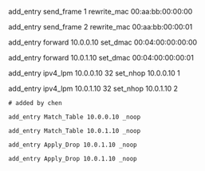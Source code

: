 add_entry send_frame 1 rewrite_mac 00:aa:bb:00:00:00

add_entry send_frame 2 rewrite_mac 00:aa:bb:00:00:01

add_entry forward 10.0.0.10 set_dmac 00:04:00:00:00:00

add_entry forward 10.0.1.10 set_dmac 00:04:00:00:00:01

add_entry ipv4_lpm 10.0.0.10 32 set_nhop 10.0.0.10 1

add_entry ipv4_lpm 10.0.1.10 32 set_nhop 10.0.1.10 2

```
# added by chen

add_entry Match_Table 10.0.0.10 _noop

add_entry Match_Table 10.0.1.10 _noop

add_entry Apply_Drop 10.0.1.10 _noop

add_entry Apply_Drop 10.0.1.10 _noop

```

